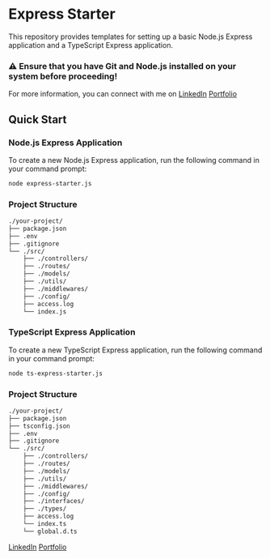# Express Starter

This repository provides templates for setting up a basic Node.js Express application and a TypeScript Express application.

### ⚠️ Ensure that you have Git and Node.js installed on your system before proceeding!

For more information, you can connect with me on [LinkedIn](https://www.linkedin.com/in/tarunjaikishan/) [Portfolio](https://tarunjaikishan.me/)

## Quick Start

### Node.js Express Application

To create a new Node.js Express application, run the following command in your command prompt:

```sh
node express-starter.js
```

### Project Structure

```sh
./your-project/
├── package.json
├── .env
├── .gitignore
└── ./src/
    ├── ./controllers/
    ├── ./routes/
    ├── ./models/
    ├── ./utils/
    ├── ./middlewares/
    ├── ./config/
    ├── access.log
    └── index.js
```

### TypeScript Express Application

To create a new TypeScript Express application, run the following command in your command prompt:

```sh
node ts-express-starter.js
```

### Project Structure

```sh
./your-project/
├── package.json
├── tsconfig.json
├── .env
├── .gitignore
└── ./src/
    ├── ./controllers/
    ├── ./routes/
    ├── ./models/
    ├── ./utils/
    ├── ./middlewares/
    ├── ./config/
    ├── ./interfaces/
    ├── ./types/
    ├── access.log
    └── index.ts
    └── global.d.ts
```

[LinkedIn](https://www.linkedin.com/in/tarunjaikishan/) [Portfolio](https://tarunjaikishan.me/)
